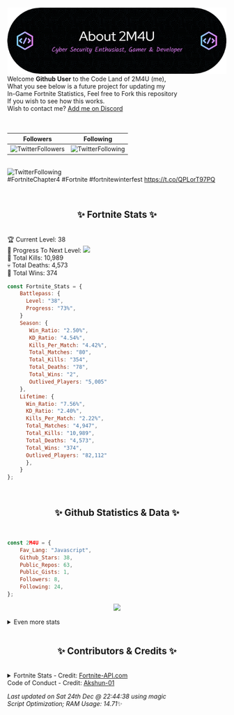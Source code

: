 
  ![Header](./src/github-banner.png)
  <br>
  Welcome **Github User** to the Code Land of 2M4U (me),<br>
  What you see below is a future project for updating my<br>
  In-Game Fortnite Statistics, Feel free to Fork this repository<br>
  If you wish to see how this works.
  <br>
  Wish to contact me? [Add me on Discord](https://tinyurl.com/addmeondiscord)
  <br><br>
  <br>
  
  | Followers  | Following |
  | ---------- |:---------:|
  | ![TwitterFollowers](https://img.shields.io/badge/Twitter%20Followers-85-blue)  | ![TwitterFollowing](https://img.shields.io/badge/Twitter%20Following-283-blue)  |


  <br>![TwitterFollowing](https://img.shields.io/badge/Latest%20Tweet--blue)<br>
  #FortniteChapter4 #Fortnite #fortnitewinterfest https://t.co/QPLorT97PQ
   
  <br><h2 align="center"> ✨ Fortnite Stats ✨</h2><br>
  🏆 Current Level: 38<br>
  🎉 Progress To Next Level: ![](https://geps.dev/progress/73)<br>
  🎯 Total Kills: 10,989<br>
  💀 Total Deaths: 4,573<br>
  👑 Total Wins: 374<br>

```js
const Fortnite_Stats = {
    Battlepass: {
      Level: "38",
      Progress: "73%",    
    }
    Season: { 
       Win_Ratio: "2.50%",
       KD_Ratio: "4.54%",
       Kills_Per_Match: "4.42%",
       Total_Matches: "80",
       Total_Kills: "354",
       Total_Deaths: "78",
       Total_Wins: "2",
       Outlived_Players: "5,005"
    },
    Lifetime: {
      Win_Ratio: "7.56%",
      KD_Ratio: "2.40%",
      Kills_Per_Match: "2.22%",
      Total_Matches: "4,947",
      Total_Kills: "10,989",
      Total_Deaths: "4,573",
      Total_Wins: "374",
      Outlived_Players: "82,112"
      },
    }
}; 
```


<br><h2 align="center"> ✨ Github Statistics & Data ✨</h2><br>

```js
const 2M4U = {
    Fav_Lang: "Javascript",
    Github_Stars: 38,
    Public_Repos: 63,
    Public_Gists: 1,
    Followers: 8,
    Following: 24,
}; 
```

<p align="center">
<img src="https://github-readme-streak-stats.herokuapp.com/?user=2M4U&theme=tokyonight">
</p>
<details>
  <summary>
      Even more stats
  </summary>
  <p align="center">
    <img src="https://github-profile-trophy.vercel.app/?username=2M4U&theme=dracula">
    <img src="https://github-readme-stats.vercel.app/api?username=2M4U&theme=tokyonight&count_private=true&show_icons=true&include_all_commits=true">
  </p>
</details>
<br><h2 align="center"> ✨ Contributors & Credits ✨</h2><br>
<details>
  <summary>
      Fortnite Stats - Credit: <a href="https://fortnite-api.com/?utm_source=github.com/2M4U/2M4U">Fortnite-API.com</a><br>
      Code of Conduct - Credit: <a href="https://github.com/Akshun-01">Akshun-01</a>
  </summary>
</details>

<!-- Last updated on Sat Dec 24 2022 22:44:38 GMT+0000 (Coordinated Universal Time) ;-;-->
<i>Last updated on  Sat 24th Dec @ 22:44:38 using magic<br>
Script Optimization; RAM Usage: 14.71</i>✨